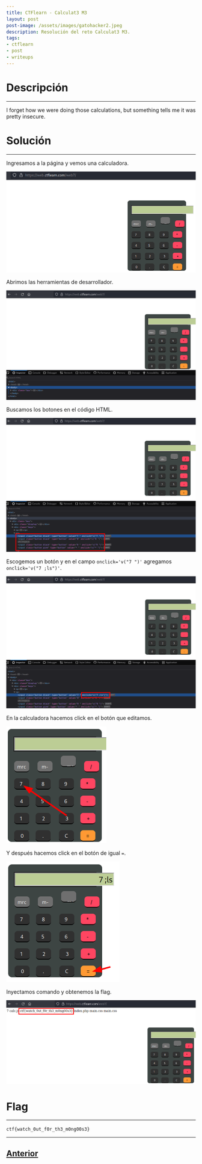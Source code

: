 ```yaml
---
title: CTFlearn - Calculat3 M3
layout: post
post-image: /assets/images/gatohacker2.jpeg 
description: Resolución del reto Calculat3 M3.
tags:
- ctflearn
- post
- writeups
---
```

# Descripción
---

I forget how we were doing those calculations, but something tells me it was pretty insecure. 


# Solución
---

Ingresamos a la página y vemos una calculadora.

![](/images/images-ctflearn/calculat3-m3-1.png)

Abrimos las herramientas de desarrollador.

![](/images/images-ctflearn/calculat3-m3-2.png)

Buscamos los botones en el código HTML.

![](/images/images-ctflearn/calculat3-m3-3.png)

Escogemos un botón y en el campo `onclick='v("7 ")'` agregamos `onclick='v("7 ;ls")'`.

![](/images/images-ctflearn/calculat3-m3-4.png)

En la calculadora hacemos click en el botón que editamos.

![](/images/images-ctflearn/calculat3-m3-5.png)

Y después hacemos click en el botón de igual `=`.

![](/images/images-ctflearn/calculat3-m3-6.png)

Inyectamos comando y obtenemos la flag.

![](/images/images-ctflearn/calculat3-m3-7.png)

# Flag
---

`ctf{watch_0ut_f0r_th3_m0ng00s3}`

---

## [Anterior](/gobustme)